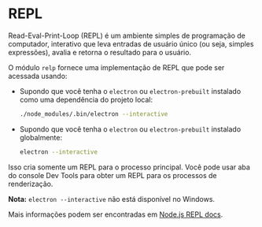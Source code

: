 # REPL

Read-Eval-Print-Loop (REPL) é um ambiente simples de programação de computador, interativo que leva entradas de usuário único (ou seja, simples expressões), avalia e retorna o resultado para o usuário.

O módulo `relp` fornece uma implementação de REPL que pode ser acessada usando:

* Supondo que você tenha o `electron` ou `electron-prebuilt` instalado como uma dependência do projeto local:
    
    ```sh
    ./node_modules/.bin/electron --interactive
    ```

* Supondo que você tenha o `electron` ou `electron-prebuilt` instalado globalmente:
    
    ```sh
    electron --interactive
    ```

Isso cria somente um REPL para o processo principal. Você pode usar aba do console Dev Tools para obter um REPL para os processos de renderização.

**Nota:** `electron --interactive` não está disponível no Windows.

Mais informações podem ser encontradas em [Node.js REPL docs](https://nodejs.org/dist/latest/docs/api/repl.html).